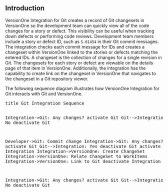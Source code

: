 ## Introduction

VersionOne Integration for Git creates a record of Git changesets in VersionOne so the development team can quickly view all of the code changes for a story or defect. This visibility can be useful when tracking down defects or performing code reviews. Development team members include a story or defect ID, such as `S-01454` in their Git commit messages. The integration checks each commit message for IDs and creates a changeset within VersionOne linked to the stories or defects matching the entered IDs. A changeset is the collection of changes for a single revision in Git. The changesets for each story or defect are viewable on the details page of that item in VersionOne. Additionally, the integration has the capability to create link on the changeset in VersionOne that navigates to the changeset in a Git repository viewer.

The following sequence diagram illustrates how VersionOne Integration for Git interacts with Git and VersionOne.

<div class="wsd" wsd_style="qsd">
<pre>
title Git Integration Sequence

Integration->Git: Any changes?
activate Git
Git-->Integration: No
deactivate Git

Developer->Git: Commit change
Integration->Git: Any changes?
activate Git
Git-->Integration: Yes
deactivate Git
activate Integration
Integration->VersionOne: Create ChangeSet
Integration->VersionOne: Relate ChangeSet to WorkItems
Integration->VersionOne: Link to Git
deactivate Integration

Integration->Git: Any changes?
activate Git
Git-->Integration: No
deactivate Git
</pre>
</div>
<script type="text/javascript" src="http://www.websequencediagrams.com/service.js"></script>
